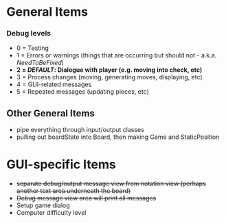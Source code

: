 # General Items #

### Debug levels ###
  * 0 = Testing
  * 1 = Errors or warnings (things that are occurring but should not - a.k.a. _NeedToBeFixed_)
  * **2 = _DEFAULT_: Dialogue with player (e.g. moving into check, etc)**
  * 3 = Process changes (moving, generating moves, displaying, etc)
  * 4 = GUI-related messages
  * 5 = Repeated messages (updating pieces, etc)

## Other General Items ##
  * pipe everything through input/output classes
  * pulling out boardState into Board, then making Game and StaticPosition


# GUI-specific Items #

  * ~~separate debug/output message view from notation view (perhaps another text area underneath the board)~~
  * ~~Debug message view area will print all messages~~
  * Setup game dialog
  * Computer difficulty level